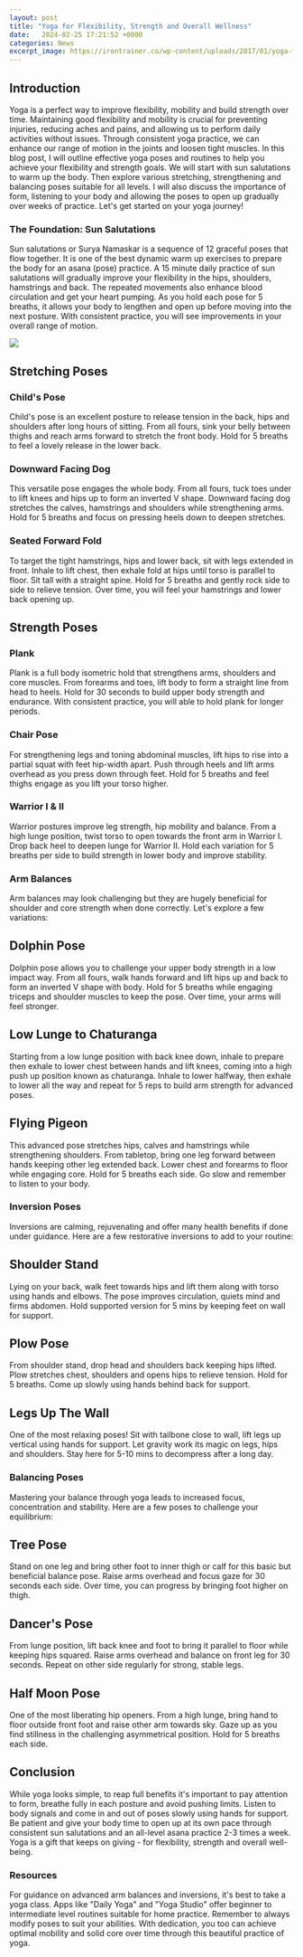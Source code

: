 ```yaml
---
layout: post
title: "Yoga for Flexibility, Strength and Overall Wellness"
date:   2024-02-25 17:21:52 +0000
categories: News
excerpt_image: https://irontrainer.co/wp-content/uploads/2017/01/yoga-fitness-in-Las-Vegas.jpg
---
```

## Introduction 
Yoga is a perfect way to improve flexibility, mobility and build strength over time. Maintaining good flexibility and mobility is crucial for preventing injuries, reducing aches and pains, and allowing us to perform daily activities without issues. Through consistent yoga practice, we can enhance our range of motion in the joints and loosen tight muscles. 
In this blog post, I will outline effective yoga poses and routines to help you achieve your flexibility and strength goals. We will start with sun salutations to warm up the body. Then explore various stretching, strengthening and balancing poses suitable for all levels. I will also discuss the importance of form, listening to your body and allowing the poses to open up gradually over weeks of practice. Let's get started on your yoga journey!
### The Foundation: Sun Salutations
Sun salutations or Surya Namaskar is a sequence of 12 graceful poses that flow together. It is one of the best dynamic warm up exercises to prepare the body for an asana (pose) practice. A 15 minute daily practice of sun salutations will gradually improve your flexibility in the hips, shoulders, hamstrings and back. The repeated movements also enhance blood circulation and get your heart pumping. As you hold each pose for 5 breaths, it allows your body to lengthen and open up before moving into the next posture.  With consistent practice, you will see improvements in your overall range of motion.

![](https://irontrainer.co/wp-content/uploads/2017/01/yoga-fitness-in-Las-Vegas.jpg)
## Stretching Poses
### Child's Pose
Child's pose is an excellent posture to release tension in the back, hips and shoulders after long hours of sitting. From all fours, sink your belly between thighs and reach arms forward to stretch the front body. Hold for 5 breaths to feel a lovely release in the lower back. 
### Downward Facing Dog
This versatile pose engages the whole body. From all fours, tuck toes under to lift knees and hips up to form an inverted V shape. Downward facing dog stretches the calves, hamstrings and shoulders while strengthening arms. Hold for 5 breaths and focus on pressing heels down to deepen stretches.
### Seated Forward Fold
To target the tight hamstrings, hips and lower back, sit with legs extended in front. Inhale to lift chest, then exhale fold at hips until torso is parallel to floor. Sit tall with a straight spine. Hold for 5 breaths and gently rock side to side to relieve tension. Over time, you will feel your hamstrings and lower back opening up.
## Strength Poses 
### Plank 
Plank is a full body isometric hold that strengthens arms, shoulders and core muscles. From forearms and toes, lift body to form a straight line from head to heels. Hold for 30 seconds to build upper body strength and endurance. With consistent practice, you will able to hold plank for longer periods.
### Chair Pose
For strengthening legs and toning abdominal muscles, lift hips to rise into a partial squat with feet hip-width apart. Push through heels and lift arms overhead as you press down through feet. Hold for 5 breaths and feel thighs engage as you lift your torso higher.  
### Warrior I & II
Warrior postures improve leg strength, hip mobility and balance. From a high lunge position, twist torso to open towards the front arm in Warrior I. Drop back heel to deepen lunge for Warrior II. Hold each variation for 5 breaths per side to build strength in lower body and improve stability.
### Arm Balances
Arm balances may look challenging but they are hugely beneficial for shoulder and core strength when done correctly. Let's explore a few variations:
## Dolphin Pose 
Dolphin pose allows you to challenge your upper body strength in a low impact way. From all fours, walk hands forward and lift hips up and back to form an inverted V shape with body. Hold for 5 breaths while engaging triceps and shoulder muscles to keep the pose. Over time, your arms will feel stronger.
## Low Lunge to Chaturanga
Starting from a low lunge position with back knee down, inhale to prepare then exhale to lower chest between hands and lift knees, coming into a high push up position known as chaturanga. Inhale to lower halfway, then exhale to lower all the way and repeat for 5 reps to build arm strength for advanced poses.
## Flying Pigeon 
This advanced pose stretches hips, calves and hamstrings while strengthening shoulders. From tabletop, bring one leg forward between hands keeping other leg extended back. Lower chest and forearms to floor while engaging core. Hold for 5 breaths each side. Go slow and remember to listen to your body.
### Inversion Poses
Inversions are calming, rejuvenating and offer many health benefits if done under guidance. Here are a few restorative inversions to add to your routine:  
## Shoulder Stand
Lying on your back, walk feet towards hips and lift them along with torso using hands and elbows. The pose improves circulation, quiets mind and firms abdomen. Hold supported version for 5 mins by keeping feet on wall for support.
## Plow Pose  
From shoulder stand, drop head and shoulders back keeping hips lifted. Plow stretches chest, shoulders and opens hips to relieve tension. Hold for 5 breaths. Come up slowly using hands behind back for support. 
## Legs Up The Wall
One of the most relaxing poses! Sit with tailbone close to wall, lift legs up vertical using hands for support. Let gravity work its magic on legs, hips and shoulders. Stay here for 5-10 mins to decompress after a long day.
### Balancing Poses
Mastering your balance through yoga leads to increased focus, concentration and stability. Here are a few poses to challenge your equilibrium:
## Tree Pose
Stand on one leg and bring other foot to inner thigh or calf for this basic but beneficial balance pose. Raise arms overhead and focus gaze for 30 seconds each side. Over time, you can progress by bringing foot higher on thigh.
## Dancer's Pose 
From lunge position, lift back knee and foot to bring it parallel to floor while keeping hips squared. Raise arms overhead and balance on front leg for 30 seconds. Repeat on other side regularly for strong, stable legs. 
## Half Moon Pose
One of the most liberating hip openers. From a high lunge, bring hand to floor outside front foot and raise other arm towards sky. Gaze up as you find stillness in the challenging asymmetrical position. Hold for 5 breaths each side.
## Conclusion
While yoga looks simple, to reap full benefits it's important to pay attention to form, breathe fully in each posture and avoid pushing limits. Listen to body signals and come in and out of poses slowly using hands for support. Be patient and give your body time to open up at its own pace through consistent sun salutations and an all-level asana practice 2-3 times a week. Yoga is a gift that keeps on giving - for flexibility, strength and overall well-being.
### Resources 
For guidance on advanced arm balances and inversions, it's best to take a yoga class. Apps like "Daily Yoga" and "Yoga Studio" offer beginner to intermediate level routines suitable for home practice. Remember to always modify poses to suit your abilities. With dedication, you too can achieve optimal mobility and solid core over time through this beautiful practice of yoga.